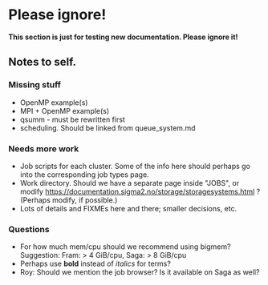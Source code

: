 # Please ignore!

__This section is just for testing new documentation.  Please ignore
it!__

## Notes to self.

### Missing stuff

- OpenMP example(s)
- MPI + OpenMP example(s)
- qsumm - must be rewritten first
- scheduling.  Should be linked from queue_system.md

### Needs more work

- Job scripts for each cluster.  Some of the info here should perhaps
  go into the corresponding job types page.
- Work directory.  Should we have a separate page inside "JOBS", or
  modify https://documentation.sigma2.no/storage/storagesystems.html ?
  (Perhaps modify, if possible.)
- Lots of details and FIXMEs here and there; smaller decisions, etc.

### Questions

- For how much mem/cpu should we recommend using bigmem?  Suggestion:
  Fram: > 4 GiB/cpu, Saga: > 8 GiB/cpu
- Perhaps use **bold** instead of *italics* for terms?
- Roy: Should we mention the job browser?  Is it available on Saga as
  well?

